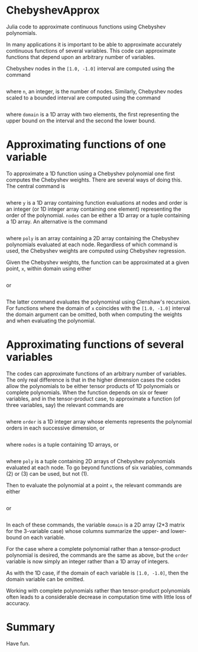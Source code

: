 ChebyshevApprox
===============

Julia code to approximate continuous functions using Chebyshev polynomials.

In many applications it is important to be able to approximate accurately continuous functions of several variables.  This code can approximate functions that depend upon an arbitrary number of variables.

Chebyshev nodes in the `[1.0, -1.0]` interval are computed using the command

```nodes = chebyshev_nodes(n)
```

where `n`, an integer, is the number of nodes.  Similarly, Chebyshev nodes scaled to a bounded interval are computed using the command

```nodes = chebyshev_nodes(n,domain)
```

where `domain` is a 1D array with two elements, the first representing the upper bound on the interval and the second the lower bound.

Approximating functions of one variable
=======================================

To approximate a 1D function using a Chebyshev polynomial one first computes the Chebyshev weights.  There are several ways of doing this.  The central command is

```w = chebyshev_weights(y,nodes,order,domain)
```

where `y` is a 1D array containing function evaluations at nodes and order is an integer (or 1D integer array containing one element) representing the order of the polynomial.  `nodes` can be either a 1D array or a tuple containing a 1D array.  An alternative is the command

```w = chebyshev_weights(y,poly,order,domain)
```

where `poly` is an array containing a 2D array containing the Chebyshev polynomials evaluated at each node.  Regardless of which command is used, the Chebyshev weights are computed using Chebyshev regression.

Given the Chebyshev weights, the function can be approximated at a given point, `x`, within domain using either

```y_approx = chebyshev_evaluate(w,[x],order,domain)
```

or

```y_approx = clenshaw_evaluate(w,[x],order,domain)
```

The latter command evaluates the polynominal using Clenshaw's recursion.  For functions where the domain of `x` coincides with the `[1.0, -1.0]` interval the domain argument can be omitted, both when computing the weights and when evaluating the polynomial.

Approximating functions of several variables
============================================

The codes can approximate functions of an arbitrary number of variables.  The only real difference is that in the higher dimension cases the codes allow the polynomials to be either tensor products of 1D polynomials or complete polynomials.  When the function depends on six or fewer variables, and in the tensor-product case, to approximate a function (of three variables, say) the relevant commands are

```w = chebyshev_weights(y,nodes_1,nodes_2,nodes_3,order,domain)      --- (1)
```

where `order` is a 1D integer array whose elements represents the polynomial orders in each successive dimension, or

```w = chebyshev_weights(y,nodes,order,domain)                        --- (2)
```

where `nodes` is a tuple containing 1D arrays, or

```w = chebyshev_weights(y,poly,order,domain)                         --- (3)
```

where `poly` is a tuple containing 2D arrays of Chebyshev polynomials evaluated at each node.  To go beyond functions of six variables, commands (2) or (3) can be used, but not (1).

Then to evaluate the polynomial at a point `x`, the relevant commands are either

```y_approx = chebyshev_evaluate(w,x,order,domain)
```

or

```y_approx = clenshaw_evaluate(w,x,order,domain)
```

In each of these commands, the variable `domain` is a 2D array (2*3 matrix for the 3-variable case) whose columns summarize the upper- and lower-bound on each variable.

For the case where a complete polynomial rather than a tensor-product polynomial is desired, the commands are the same as above, but the `order` variable is now simply an integer rather than a 1D array of integers.

As with the 1D case, if the domain of each variable is `[1.0, -1.0]`, then the domain variable can be omitted.

Working with complete polynomials rather than tensor-product polynomials often leads to a considerable decrease in computation time with little loss of accuracy.

Summary
=======

Have fun.
